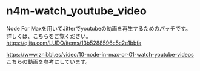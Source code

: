 # n4m-watch_youtube_video
Node For Maxを用いてJitterでyoutubeの動画を再生するためのパッチです。
詳しくは、こちらをご覧ください。
https://qiita.com/LUDO/items/13b5288596c5c2e1bbfa

https://www.znibbl.es/video/10-node-in-max-or-01-watch-youtube-videos
こちらの動画を参考にしています。

